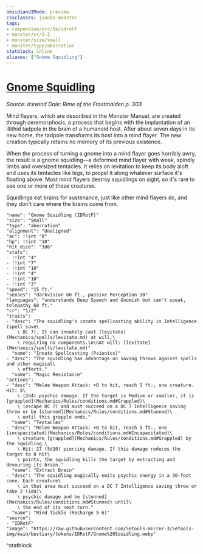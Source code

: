 ```yaml
---
obsidianUIMode: preview
cssclasses: json5e-monster
tags:
- compendium/src/5e/idrotf
- monster/cr/1-2
- monster/size/small
- monster/type/aberration
statblock: inline
aliases: ["Gnome Squidling"]
---
```

# [Gnome Squidling](Mechanics\bestiary\aberration/gnome-squidling-idrotf.md)
*Source: Icewind Dale: Rime of the Frostmaiden p. 303*  

Mind flayers, which are described in the Monster Manual, are created through ceremorphosis, a process that begins with the implantation of an illithid tadpole in the brain of a humanoid host. After about seven days in its new home, the tadpole transforms its host into a mind flayer. The new creation typically retains no memory of its previous existence.

When the process of turning a gnome into a mind flayer goes horribly awry, the result is a gnome squidling—a deformed mind flayer with weak, spindly limbs and oversized tentacles. It relies on levitation to keep its body aloft and uses its tentacles like legs, to propel it along whatever surface it's floating above. Most mind flayers destroy squidlings on sight, so it's rare to see one or more of these creatures.

Squidlings eat brains for sustenance, just like other mind flayers do, and they don't care where the brains come from.

```statblock
"name": "Gnome Squidling (IDRotF)"
"size": "Small"
"type": "aberration"
"alignment": "Unaligned"
"ac": !!int "8"
"hp": !!int "10"
"hit_dice": "3d6"
"stats":
- !!int "4"
- !!int "7"
- !!int "10"
- !!int "4"
- !!int "10"
- !!int "3"
"speed": "15 ft."
"senses": "darkvision 60 ft., passive Perception 10"
"languages": "understands Deep Speech and Gnomish but can't speak, telepathy 60 ft."
"cr": "1/2"
"traits":
- "desc": "The squidling's innate spellcasting ability is Intelligence (spell save\
    \ DC 7). It can innately cast [levitate](Mechanics/spells/levitate.md) at will,\
    \ requiring no components.\n\nAt will: [levitate](Mechanics/spells/levitate.md)"
  "name": "Innate Spellcasting (Psionics)"
- "desc": "The squidling has advantage on saving throws against spells and other magical\
    \ effects."
  "name": "Magic Resistance"
"actions":
- "desc": "Melee Weapon Attack: +0 to hit, reach 5 ft., one creature. Hit: 5\
    \ (2d4) psychic damage. If the target is Medium or smaller, it is [grappled](Mechanics/Rules/conditions.md#Grappled)\
    \ (escape DC 7) and must succeed on a DC 7 Intelligence saving throw or be [stunned](Mechanics/Rules/conditions.md#Stunned)\
    \ until this grapple ends."
  "name": "Tentacles"
- "desc": "Melee Weapon Attack: +0 to hit, reach 5 ft., one [incapacitated](Mechanics/Rules/conditions.md#Incapacitated)\
    \ creature [grappled](Mechanics/Rules/conditions.md#Grappled) by the squidling.\
    \ Hit: 27 (5d10) piercing damage. If this damage reduces the target to 0 hit\
    \ points, the squidling kills the target by extracting and devouring its brain."
  "name": "Extract Brain"
- "desc": "The squidling magically emits psychic energy in a 30-foot cone. Each creature\
    \ in that area must succeed on a DC 7 Intelligence saving throw or take 2 (1d4)\
    \ psychic damage and be [stunned](Mechanics/Rules/conditions.md#Stunned) until\
    \ the end of its next turn."
  "name": "Mind Tickle (Recharge 5-6)"
"source":
- "IDRotF"
"image": "https://raw.githubusercontent.com/5etools-mirror-3/5etools-img/main/bestiary/tokens/IDRotF/Gnome%20Squidling.webp"
```
^statblock